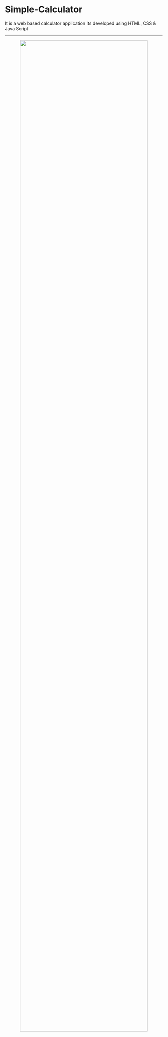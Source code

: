 # Simple-Calculator
It is a web based calculator application
Its developed using HTML, CSS & Java Script

<hr/>
<p align="center"><img src="https://user-images.githubusercontent.com/77115237/191123224-a77d7a87-204c-44cf-9cde-b93be83b7659.png" width="90%" height="auto"></p>


